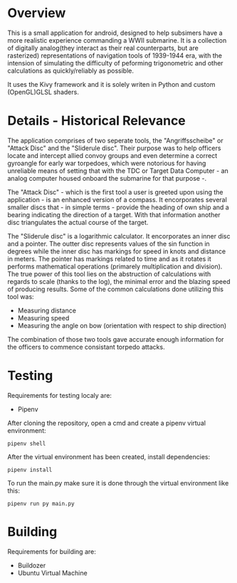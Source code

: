 # Overview
This is a small application for android, designed to help subsimers have a more realistic experience commanding a WWII submarine. It is a collection of digitally analog(they interact as their real counterparts, but are rasterized) representations of navigation tools of 1939-1944 era, with the intension of simulating the difficulty of peforming trigonometric and other calculations as quickly/reliably as possible.

It uses the Kivy framework and it is solely writen in Python and custom (OpenGL)GLSL shaders.

# Details - Historical Relevance
The application comprises of two seperate tools, the "Angriffsscheibe" or "Attack Disc" and the "Sliderule disc". Their purpose was to help officers locate and intercept allied convoy groups and even determine a correct gyroangle for early war torpedoes, which were notorious for having unreliable means of setting that with the TDC or Target Data Computer - an analog computer housed onboard the submarine for that purpose -.

The "Attack Disc" - which is the first tool a user is greeted upon using the application - is an enhanced version of a compass. It encorporates several smaller discs that - in simple terms - provide the heading of own ship and a bearing indicating the direction of a target. With that information another disc triangulates the actual course of the target.

The "Sliderule disc" is a logarithmic calculator. It encorporates an inner disc and a pointer. The outter disc represents values of the sin function in degrees while the inner disc has markings for speed in knots and distance in meters. The pointer has markings related to time and as it rotates it performs mathematical operations
(primarely multiplication and division). The true power of this tool lies on the abstruction of calculations with regards to scale (thanks to the log), the minimal error and the blazing speed of producing results. Some of the common calculations done utilizing this tool was:
<ul>
  <li>
    Measuring distance
  </li>
  <li>
    Measuring speed
  </li>
  <li>
    Measuring the angle on bow (orientation with respect to ship direction)
  </li>
</ul>

The combination of those two tools gave accurate enough information for the officers to commence consistant torpedo attacks.

# Testing
Requirements for testing localy are:
<ul>
<li>Pipenv</li>
</ul>

After cloning the repository, open a cmd and create a pipenv virtual environment:
```
pipenv shell
```
After the virtual environment has been created, install dependencies:
```
pipenv install
```
To run the main.py make sure it is done through the virtual environment like this:
```
pipenv run py main.py
```

# Building
Requirements for building are:
<ul>
<li>Buildozer</li>
<li>Ubuntu Virtual Machine</li>
</ul>
